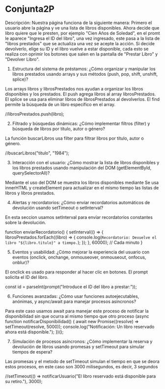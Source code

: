 # Conjunta2P


Descripción: 
Nuestra página funciona de la siguiente manera:
 Primero el usuario abre la página y ve una lista de libros disponibles.
 Ahora decide que libro quiere que le presten, por ejemplo "Cien Años de Soledad", en el promt le aparece "Ingresa el ID del libro", una vez ingresado, este pasa a la lista de "libros prestados" que se actualiza una vez se acepte la acción.
Si decide devolverlo, elige su ID  y el libro vuelve a estar disponible, cada esto se realiza con oprimir los botones que salen en la pantalla de "Prestar Libro" y "Devolver Libro".

1. Estructura del sistema de préstamos: ¿Cómo organizar y manipular los libros prestados usando
arrays y sus métodos (push, pop, shift, unshift, splice)?

Los arrays libros y librosPrestados nos ayudan a organizar los libros disponibles y los prestados.
El push agrega libros al array  librosPrestados.
El splice se usa para eliminar libros de librosPrestados al devolverlos.
El find permite la búsqueda de un libro específico en el array.

//librosPrestados.push(libro);

2. Filtrado y búsquedas dinámicas: ¿Cómo implementar filtros (filter) y búsqueda de libros por título,
autor o género?

La función buscarLibros usa filter para filtrar libros por título, autor o género.

//buscarLibros("titulo", "1984"); 

3. Interacción con el usuario: ¿Cómo mostrar la lista de libros disponibles y los libros prestados
usando manipulación del DOM (getElementById, querySelectorAll)?

Mediante el uso del DOM se muestra los libros disponibles mediante 
Se usa innerHTML y createElement para actualizar en el mismo tiempo las listas de libros y libros prestados.

4. Alertas y recordatorios: ¿Cómo enviar recordatorios automáticos de devolución usando setTimeout
o setInterval?

En esta seccion usamos setInterval para envíar recordatorios constantes sobre la devolución.

function enviarRecordatorio() {
      setInterval(() => {
        librosPrestados.forEach((libro) => {
          console.log(`Recordatorio: Devuelve el libro "${libro.titulo}" a tiempo.`);
        });
      }, 60000); // Cada minuto
    }

5. Eventos y usabilidad: ¿Cómo mejorar la experiencia del usuario con eventos (onclick, onchange, onmouseover, onmouseout, onfocus, onblur)?

El onclick es usado para responder al hacer clic en botones.
El prompt solicita el ID del libro.

  const id = parseInt(prompt("Introduce el ID del libro a prestar:"));



6. Funciones avanzadas: ¿Cómo usar funciones autoejecutables, anónimas, y async/await para
manejar procesos asíncronos?

Para este caso usamos await para manejar este proceso de notificar la disponibilidad sin que ocurra al mismo tiempo que otro proceso 
(async function notificarDisponibilidad() {
  await new Promise((resolve) => setTimeout(resolve, 5000));
  console.log("Notificación: Un libro reservado ahora está disponible.");
})();

7. Simulación de procesos asíncronos: ¿Cómo implementar la reserva y devolución de libros usando
promesas y setTimeout para simular tiempos de espera?

Las promesas y el metodo de setTimeout simulan el tiempo en que se deora estos procesos, en este caso son 3000 milisegundos, es decir, 3 segundos

//setTimeout(() => notificarUsuario("El libro reservado está disponible para su retiro."), 3000); 